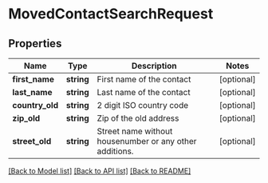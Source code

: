 # MovedContactSearchRequest

## Properties
Name | Type | Description | Notes
------------ | ------------- | ------------- | -------------
**first_name** | **string** | First name of the contact | [optional] 
**last_name** | **string** | Last name of the contact | [optional] 
**country_old** | **string** | 2 digit ISO country code | [optional] 
**zip_old** | **string** | Zip of the old address | [optional] 
**street_old** | **string** | Street name without housenumber or any other additions. | [optional] 

[[Back to Model list]](../README.md#documentation-for-models) [[Back to API list]](../README.md#documentation-for-api-endpoints) [[Back to README]](../README.md)


